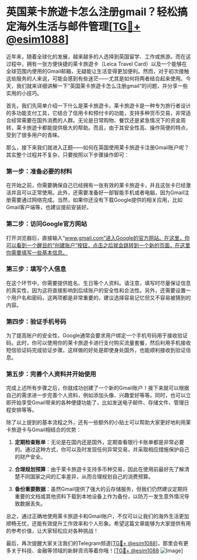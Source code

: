 # 英国莱卡旅遊卡怎么注册gmail？轻松搞定海外生活与邮件管理[[TG💪+ @esim1088](https://t.me/s/esim1088)]

近年来，随着全球化的发展，越来越多的人选择到英国留学、工作或旅游。而在这过程中，拥有一张方便快捷的莱卡旅遊卡（Leica Travel Card）以及一个能够在全球范围内使用的Gmail邮箱，无疑能让生活变得更加便利。然而，对于初次接触这些服务的人来说，可能会感到有些迷茫——尤其是如何将两者结合起来使用。今天，我们就来详细讲解一下“英国莱卡旅遊卡怎么注册gmail”的问题，并分享一些实用的小技巧。

首先，我们先简单介绍一下什么是莱卡旅遊卡。莱卡旅遊卡是一种专为旅行者设计的多功能支付工具，它结合了信用卡和预付卡的功能，支持多种货币交易，非常适合经常需要在国外消费的人群。无论是日常购物、餐饮还是紧急情况下的资金周转，莱卡旅遊卡都能提供极大的帮助。而且，由于其安全性高、操作简便的特点，受到了很多用户的青睐。

那么，接下来我们就进入正题——如何在英国使用莱卡旅遊卡注册Gmail账户呢？其实整个过程并不复杂，只要按照以下步骤操作即可：

### 第一步：准备必要的材料

在开始之前，你需要确保自己已经拥有一张有效的莱卡旅遊卡，并且这张卡已经激活并且可以正常使用。此外，还需要准备好一部智能手机或者电脑，因为Gmail注册需要通过网络完成。当然，如果你还没有下载Google提供的相关应用，比如Gmail客户端等，也建议提前安装好。

### 第二步：访问Google官方网站

打开浏览器后，直接输入“www.gmail.com”进入Google的官方网站。在这里，你可以看到一个醒目的“创建账户”按钮，点击之后就会跳转到一个新的页面，在这里你需要填写一些基本信息。

### 第三步：填写个人信息

在这个环节中，你需要提供姓名、生日等个人资料。请注意，填写时尽量保证信息的真实性，因为这将直接影响到后续账户的安全性和合法性。另外，还需要设置一个用户名和密码，这两项都是非常重要的，建议选择容易记忆但又不容易被猜到的内容。

### 第四步：验证手机号码

为了提高账户的安全性，Google通常会要求用户绑定一个手机号码用于接收验证码。此时，你可以使用你的莱卡旅遊卡进行支付购买流量套餐，然后利用手机接收短信验证码完成验证步骤。这样做的好处是即使身处国外，也能顺利接收到验证信息。

### 第五步：完善个人资料并开始使用

完成上述所有步骤之后，你就成功创建了一个新的Gmail账户！接下来就可以根据自己的需求进一步完善个人资料，例如添加头像、兴趣爱好等等。同时，也可以立即开始享受Gmail带来的各种便捷功能了，比如发送电子邮件、存储文件、管理日程安排等等。

除了以上提到的基本流程之外，还有一些额外的小贴士可以帮助大家更好地利用莱卡旅遊卡与Gmail相结合的优势：

1. **定期检查账单**：无论是在国内还是国外，定期查看银行卡账单都是非常必要的。通过这种方式，你可以及时发现任何异常交易，并采取相应措施保护自己的财产安全。
   
2. **合理规划预算**：由于莱卡旅遊卡支持多币种交易，因此在使用前最好先了解清楚不同国家之间的汇率差异，从而合理规划自己的消费预算。
   
3. **备份重要数据**：虽然Gmail提供了强大的云存储服务，但我们仍然建议定期将重要的文档或其他资料下载到本地设备上作为备份，以防万一发生意外情况导致数据丢失。

总之，通过正确地使用莱卡旅遊卡和Gmail账户，不仅可以让我们的海外生活更加顺畅无忧，还能有效提升工作效率和个人形象。希望这篇文章能够为大家提供有用的参考价值，让大家轻松应对各种挑战！

最后，再次提醒大家关注我们的Telegram频道[[TG💪+ @esim1088](https://t.me/s/esim1088)]，那里会有更多关于科技、金融等领域的新鲜资讯等着你哦！[[TG💪+ @esim1088](https://t.me/s/esim1088) ![Image](https://i.postimg.cc/4NQfJmqS/Snipaste-2025-05-13-00-14-12.png)]